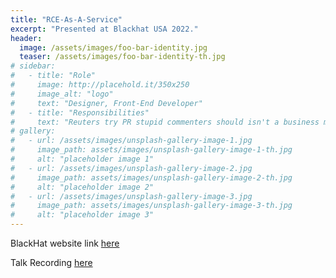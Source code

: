 ```yaml
---
title: "RCE-As-A-Service"
excerpt: "Presented at Blackhat USA 2022."
header:
  image: /assets/images/foo-bar-identity.jpg
  teaser: /assets/images/foo-bar-identity-th.jpg
# sidebar:
#   - title: "Role"
#     image: http://placehold.it/350x250
#     image_alt: "logo"
#     text: "Designer, Front-End Developer"
#   - title: "Responsibilities"
#     text: "Reuters try PR stupid commenters should isn't a business model"
# gallery:
#   - url: /assets/images/unsplash-gallery-image-1.jpg
#     image_path: assets/images/unsplash-gallery-image-1-th.jpg
#     alt: "placeholder image 1"
#   - url: /assets/images/unsplash-gallery-image-2.jpg
#     image_path: assets/images/unsplash-gallery-image-2-th.jpg
#     alt: "placeholder image 2"
#   - url: /assets/images/unsplash-gallery-image-3.jpg
#     image_path: assets/images/unsplash-gallery-image-3-th.jpg
#     alt: "placeholder image 3"
---
```



BlackHat website link [here](https://www.blackhat.com/us-22/briefings/schedule/#rce-as-a-service-lessons-learned-from--years-of-real-world-cicd-pipeline-compromise-27541)

Talk Recording [here](https://www.youtube.com/watch?v=Pe9nJLZvABM)